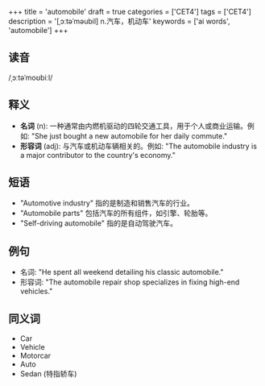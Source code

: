 +++
title = 'automobile'
draft = true
categories = ['CET4']
tags = ['CET4']
description = '[ˌɔːtəˈməubil] n.汽车，机动车'
keywords = ['ai words', 'automobile']
+++

## 读音
/ˌɔːtəˈmoʊbiːl/

## 释义
- **名词** (n): 一种通常由内燃机驱动的四轮交通工具，用于个人或商业运输。例如: "She just bought a new automobile for her daily commute."
- **形容词** (adj): 与汽车或机动车辆相关的。例如: "The automobile industry is a major contributor to the country's economy."

## 短语
- "Automotive industry" 指的是制造和销售汽车的行业。
- "Automobile parts" 包括汽车的所有组件，如引擎、轮胎等。
- "Self-driving automobile" 指的是自动驾驶汽车。

## 例句
- 名词: "He spent all weekend detailing his classic automobile."
- 形容词: "The automobile repair shop specializes in fixing high-end vehicles."

## 同义词
- Car
- Vehicle
- Motorcar
- Auto
- Sedan (特指轿车)
